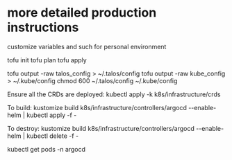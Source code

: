 # more detailed production instructions

customize variables and such for personal environment

tofu init
tofu plan
tofu apply

tofu output -raw talos_config > ~/.talos/config
tofu output -raw kube_config > ~/.kube/config
chmod 600 ~/.talos/config ~/.kube/config

Ensure all the CRDs are deployed:
kubectl apply -k k8s/infrastructure/crds

To build:
kustomize build k8s/infrastructure/controllers/argocd --enable-helm | kubectl apply -f -

To destroy:
kustomize build k8s/infrastructure/controllers/argocd --enable-helm | kubectl delete -f -

kubectl get pods -n argocd
